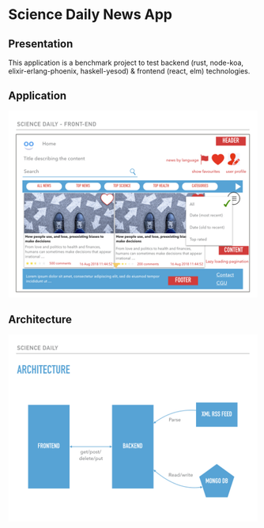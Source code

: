 # Science Daily News App

## Presentation 

This application is a benchmark project to test backend (rust, node-koa, elixir-erlang-phoenix, haskell-yesod) & frontend (react, elm) technologies.


## Application

![APP](./SCIENCE-DAILY-APP.jpeg)


## Architecture 

![ARCHITECTURE](./SCIENCE-DAILY-ARCHITECTURE.jpeg)
